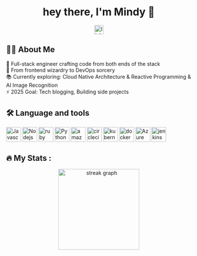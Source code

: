 
<h1 align="center">hey there, I'm Mindy 👋</h1>
<div align="center">
  <a href="https://www.linkedin.com/in/mindy-tai-712722113/">
    <img src="https://img.shields.io/static/v1?message=LinkedIn&logo=linkedin&label=&color=0077B5&logoColor=white&labelColor=&style=for-the-badge" height="25" alt="linkedin logo"/>
  </a>
</div>

<h2 align="left">👩‍💻  About Me</h3>
🔮 Full-stack engineer crafting code from both ends of the stack
<br>
🚀 From frontend wizardry to DevOps sorcery
<br>
📚 Currently exploring: Cloud Native Architecture & Reactive Programming & AI Image Recognition
<br>
⚡ 2025 Goal: Tech blogging, Building side projects

<h2 align="left">🛠 Language and tools</h3>
<div align="left">
  <img src="https://cdn.jsdelivr.net/gh/devicons/devicon@latest/icons/javascript/javascript-original.svg" height="40" alt="Javascript logo"/>
  <img src="https://cdn.jsdelivr.net/gh/devicons/devicon@latest/icons/nodejs/nodejs-original.svg" height="40" alt="Nodejs logo"/>
  <img src="https://cdn.jsdelivr.net/gh/devicons/devicon/icons/ruby/ruby-plain-wordmark.svg" height="40" alt="ruby logo"  />
  <img src="https://cdn.jsdelivr.net/gh/devicons/devicon@latest/icons/python/python-original.svg" height="40" alt="Python logo"/>
  <img src="https://cdn.jsdelivr.net/gh/devicons/devicon/icons/amazonwebservices/amazonwebservices-line-wordmark.svg" height="40" alt="amazonwebservices logo"  />
  <img src="https://cdn.jsdelivr.net/gh/devicons/devicon/icons/circleci/circleci-plain.svg" height="40" alt="circleci logo"  />
  <img src="https://cdn.jsdelivr.net/gh/devicons/devicon/icons/kubernetes/kubernetes-plain.svg" height="40" alt="kubernetes logo"  />
  <img src="https://cdn.jsdelivr.net/gh/devicons/devicon/icons/docker/docker-plain-wordmark.svg" height="40" alt="docker logo"  />
  <img src="https://cdn.jsdelivr.net/gh/devicons/devicon@latest/icons/azure/azure-original.svg" height="40" alt="Azure logo"/>
  <img src="https://cdn.jsdelivr.net/gh/devicons/devicon@latest/icons/jenkins/jenkins-line.svg" height="40" alt="jenkins logo"/>
</div>

<h2 align="left">🔥   My Stats :</h3>
<div align="center">
  <img src="https://streak-stats.demolab.com?user=MindyTai&locale=en&mode=daily&theme=dark&hide_border=false&border_radius=5&order=3" height="220" alt="streak graph"  />
</div>
